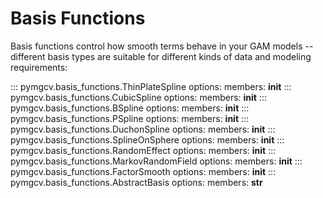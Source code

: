 # Basis Functions

Basis functions control how smooth terms behave in your GAM models -- different basis types are suitable for different kinds of data and modeling requirements:

<!-- TODO: Inspection creates strange attribute docs, but cannot disable force_inspection locally -->
<!-- Hence, we manually specify mebers   -->

::: pymgcv.basis_functions.ThinPlateSpline
    options:
      members: __init__
::: pymgcv.basis_functions.CubicSpline
    options:
      members: __init__
::: pymgcv.basis_functions.BSpline
    options:
      members: __init__
::: pymgcv.basis_functions.PSpline
    options:
      members: __init__
::: pymgcv.basis_functions.DuchonSpline
    options:
      members: __init__
::: pymgcv.basis_functions.SplineOnSphere
    options:
      members: __init__
::: pymgcv.basis_functions.RandomEffect
    options:
      members: __init__
::: pymgcv.basis_functions.MarkovRandomField
    options:
      members: __init__
::: pymgcv.basis_functions.FactorSmooth
    options:
      members: __init__
::: pymgcv.basis_functions.AbstractBasis
    options:
      members: __str__
